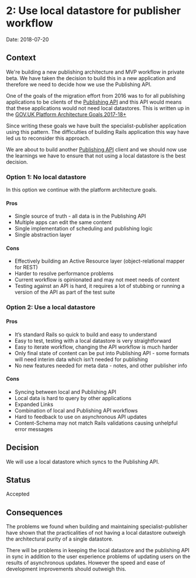 # 2: Use local datastore for publisher workflow

Date: 2018-07-20

## Context
We're building a new publishing architecture and MVP workflow in private beta. We have taken the decision to build this in a new application and therefore we need to decide how we use the Publishing API.

One of the goals of the migration effort from 2016 was to for all publishing applications to be clients of the [Publishing API] and this API would means that these applications would not need local datastores. This is written up in the [GOV.UK Platform Architecture Goals 2017-18+][goals]

[goals]: https://docs.google.com/document/d/1Oft4akc6dZfhhOjosNPbFpcLUOUjz7YG7QPcVZi8hww/edit#heading=h.5uytjxbfoe58

Since writing these goals we have built the specialist-publisher application using this pattern. The difficulties of building Rails application this way have led us to reconsider this approach.

We are about to build another [Publishing API] client and we should now use the learnings we have to ensure that not using a local datastore is the best decision.

### Option 1: No local datastore
In this option we continue with the platform architecture goals.

#### Pros
+ Single source of truth - all data is in the Publishing API
+ Multiple apps can edit the same content
+ Single implementation of scheduling and publishing logic
+ Single abstraction layer

#### Cons
- Effectively building an Active Resource layer (object-relational mapper for REST)
- Harder to resolve performance problems
- Current workflow is opinionated and may not meet needs of content
- Testing against an API is hard, it requires a lot of stubbing or running a version of the API as part of the test suite

### Option 2: Use a local datastore
#### Pros
+ It’s standard Rails so quick to build and easy to understand
+ Easy to test, testing with a local datastore is very straightforward
+ Easy to iterate workflow, changing the API workflow is much harder
+ Only final state of content can be put into Publishing API - some formats will need interim data which isn’t needed for publishing
+ No new features needed for meta data - notes, and other publisher info

#### Cons
- Syncing between local and Publishing API
- Local data is hard to query by other applications
- Expanded Links
- Combination of local and Publishing API workflows
- Hard to feedback to use on asynchronous API updates
- Content-Schema may not match Rails validations causing unhelpful error messages

## Decision
We will use a local datastore which syncs to the Publishing API.

## Status
Accepted

## Consequences
The problems we found when building and maintaining specialist-publisher have shown that the practicalities of not having a local datastore outweigh the architectural purity of a single datastore.

There will be problems in keeping the local datastore and the publishing API in sync in addition to the user experience problems of updating users on the results of asynchronous updates. However the speed and ease of development improvements should outweigh this.

[Publishing API]: https://docs.publishing.service.gov.uk/apps/publishing-api.html
[Specialist-publisher]: https://docs.publishing.service.gov.uk/apps/specialist-publisher.html
